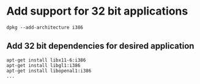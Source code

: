 # Add support for 32 bit applications
```
dpkg --add-architecture i386
```

## Add 32 bit dependencies for desired application
```
apt-get install libx11-6:i386
apt-get install libgl1:i386
apt-get install libopenal1:i386
...
```
